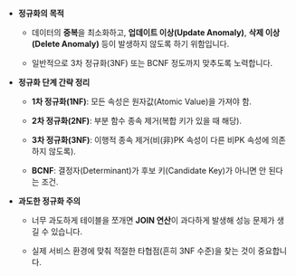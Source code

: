 - **정규화의 목적**
    
    - 데이터의 **중복**을 최소화하고, **업데이트 이상(Update Anomaly)**, **삭제 이상(Delete Anomaly)** 등이 발생하지 않도록 하기 위함입니다.
        
    - 일반적으로 3차 정규화(3NF) 또는 BCNF 정도까지 맞추도록 노력합니다.
        
- **정규화 단계 간략 정리**
    
    - **1차 정규화(1NF)**: 모든 속성은 원자값(Atomic Value)을 가져야 함.
        
    - **2차 정규화(2NF)**: 부분 함수 종속 제거(복합 키가 있을 때 해당).
        
    - **3차 정규화(3NF)**: 이행적 종속 제거(비(非)PK 속성이 다른 비PK 속성에 의존하지 않도록).
        
    - **BCNF**: 결정자(Determinant)가 후보 키(Candidate Key)가 아니면 안 된다는 조건.
        
- **과도한 정규화 주의**
    
    - 너무 과도하게 테이블을 쪼개면 **JOIN 연산**이 과다하게 발생해 성능 문제가 생길 수 있습니다.
        
    - 실제 서비스 환경에 맞춰 적절한 타협점(흔히 3NF 수준)을 찾는 것이 중요합니다.